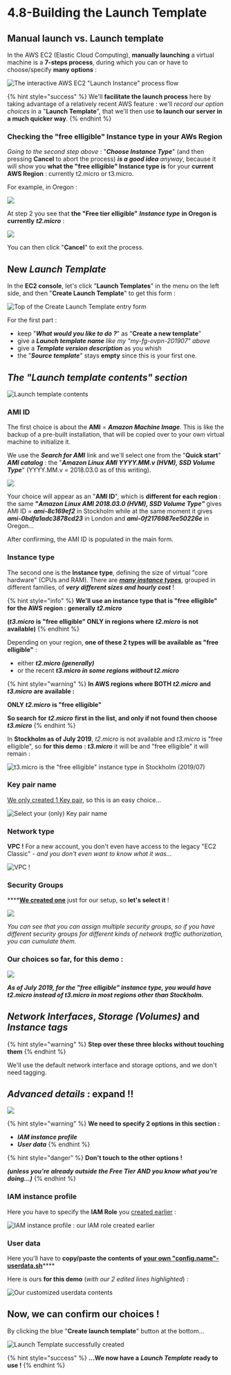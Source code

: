 # 4.8-Building the Launch Template

## Manual launch vs. Launch template

In the AWS EC2 \(Elastic Cloud Computing\), **manually launching** a virtual machine is a **7-steps process**, during which you can or have to choose/specify **many options** :

![The interactive AWS EC2 &quot;Launch Instance&quot; process flow](../.gitbook/assets/image%20%2843%29.png)

{% hint style="success" %}
We'll **facilitate the launch process** here by taking advantage of a relatively recent AWS feature : we'll _record our option choices_ in a "**Launch Template**", that we'll then use **to launch our server in a much quicker way**.
{% endhint %}

### Checking the "free elligible" Instance type in your AWs Region

_Going to the second step above_ : "_**Choose Instance Type**_" \(and then pressing **Cancel** to abort the process\) _**is a good idea** anyway_, because it will show you **what the "free elligible" Instance type is** for your **current AWS Region** : currently t2.micro or t3.micro.

For example, in Oregon :

![](../.gitbook/assets/image%20%28101%29.png)

At step 2 you see that **the "Free tier elligible"** _**Instance type**_ **in Oregon is currently** _**t2.micro**_ :

![](../.gitbook/assets/image%20%28162%29.png)

You can then click "**Cancel**" to exit the process.

## New _Launch Template_

In the **EC2 console**, let's click "**Launch Templates**" in the menu on the left side, and then "**Create Launch Template**" to get this form :

![Top of the Create Launch Template entry form](../.gitbook/assets/image%20%28114%29.png)

For the first part :

* keep "_**What would you like to do ?**_" as "**Create a new template**"
* give a _**Launch template name** like my "my-fg-ovpn-201907" above_
* give a _**Template version description**_ as you whish
* the "_**Source template**_" stays **empty** since this is your first one.

## _**The "Launch template contents" section**_

![Launch template contents](../.gitbook/assets/image%20%2871%29.png)

### AMI ID

The first choice is about the **AMI** = _**Amazon Machine Image**_. This is like the backup of a pre-built installation, that will be copied over to your own virtual machine to initialize it.

We use the _**Search for AMI**_ link and we'll select one from the "**Quick start**" _**AMI catalog**_ : the "_**Amazon Linux AMI YYYY.MM.v \(HVM\), SSD Volume Type**_" \(YYYY.MM.v = 2018.03.0 as of this writing\).

![](../.gitbook/assets/image%20%28113%29.png)

Your choice will appear as an "**AMI ID**", which is **different for each region** : the same **"**_**Amazon Linux AMI 2018.03.0 \(HVM\), SSD Volume Type"**_ gives AMI ID = _**ami-8c169ef2**_ in Stockholm while at the same moment it gives _**ami-0bdfa1adc3878cd23**_ in London and _**ami-0f2176987ee50226e**_ in Oregon...

After confirming, the AMI ID is populated in the main form.

### Instance type

The second one is the **Instance type**, defining the size of virtual "core hardware" \(CPUs and RAM\).  There are [_**many instance types**_](https://aws.amazon.com/ec2/instance-types/), grouped in different families, of _**very different sizes and hourly cost**_ !

{% hint style="info" %}
**We'll use an instance type that is "free elligible" for the AWS region : generally** _**t2.micro**_

**\(**_**t3.micro**_ **is "free elligible" ONLY in regions where** _**t2.micro**_ **is not available\)**
{% endhint %}

Depending on your region, **one of these 2 types will be available as "free elligible"** :

* either _**t2.micro \(generally\)**_
* or the recent _**t3.micro in some regions without t2.micro**_

{% hint style="warning" %}
**In AWS regions where BOTH** _**t2.micro**_ **and** _**t3.micro**_ **are available :**

**ONLY** _**t2.micro**_ **is "free elligible"**

**So search for** _**t2.micro**_ **first in the list, and only if not found then choose** _**t3.micro**_
{% endhint %}

In **Stockholm as of July 2019**, _t2.micro_ is not available and _t3.micro_ is "free elligible", so **for this demo** **:** _**t3.micro**_ it will be and "free elligible" it will remain :

![t3.micro is the &quot;free elligible&quot; instance type in Stockholm \(2019/07\)](../.gitbook/assets/image%20%2813%29.png)

### Key pair name

[We only created 1 Key pair](4.5-creating-an-aws-key-pair.md), so this is an easy choice...

![Select your \(only\) Key pair name](../.gitbook/assets/image%20%28175%29.png)

### Network type

**VPC !** For a new account, you don't even have access to the legacy "EC2 Classic" _- and you don't even want to know what it was..._

![VPC !](../.gitbook/assets/image%20%28116%29.png)

### Security Groups

\*\*\*\*[**We created one**](4.6-creating-an-aws-security-group.md) just for our setup, so **let's select it** !

![](../.gitbook/assets/image%20%28146%29.png)

_You can see that you can assign multiple security groups, so if you have different security groups for different kinds of network traffic authorization, you can cumulate them._

### Our choices so far, for this demo :

![](../.gitbook/assets/image%20%28147%29.png)

_**As of July 2019, for the "free elligible" instance type, you would have t2.micro instead of t3.micro in most regions other than Stockholm.**_

## _Network Interfaces_, _Storage \(Volumes\)_ and _Instance tags_

{% hint style="warning" %}
**Step over these three blocks without touching them**
{% endhint %}

We'll use the default network interface and storage options, and we don't need tagging.

## _Advanced details_ : expand !!

![](../.gitbook/assets/image%20%28170%29.png)

{% hint style="warning" %}
**We need to specify 2 options in this section :**

* _**IAM instance profile**_
* _**User data**_
{% endhint %}

{% hint style="danger" %}
**Don't touch to the other options !**

_**\(unless you're already outside the Free Tier AND you know what you're doing...\)**_
{% endhint %}

### IAM instance profile

Here you have to specify the **IAM Role** you [created earlier](4.1-creating-the-iam-role.md) :

![IAM instance profile : our IAM role created earlier](../.gitbook/assets/image%20%28108%29.png)

### User data

Here you'll have to **copy/paste the contents of** [**your own "config.name"-userdata.sh**](4.7-filling-the-bucket.md#userdata-needs-you)\*\*\*\*

Here is ours **for this demo** \(_with our 2 edited lines highlighted_\) :

![Our customized userdata contents](../.gitbook/assets/image%20%28142%29.png)

## Now, we can confirm our choices !

By clicking the blue "**Create launch template**" button at the bottom...

![Launch Template successfully created](../.gitbook/assets/image%20%2865%29.png)

{% hint style="success" %}
**...We now have a** _**Launch Template**_ **ready to use !**
{% endhint %}



